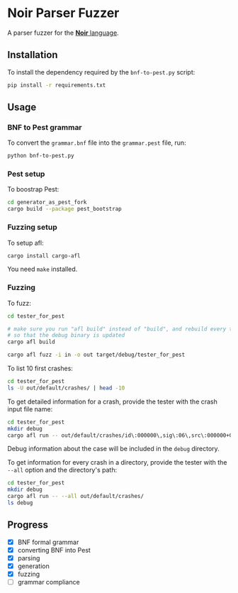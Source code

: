 # Noir Parser Fuzzer

A parser fuzzer for the [**Noir** language](https://github.com/noir-lang/noir).

## Installation

To install the dependency required by the `bnf-to-pest.py` script:

```bash
pip install -r requirements.txt
```

## Usage

### BNF to Pest grammar

To convert the `grammar.bnf` file into the `grammar.pest` file, run:

```bash
python bnf-to-pest.py
```

### Pest setup

To boostrap Pest:

```bash
cd generator_as_pest_fork
cargo build --package pest_bootstrap
```

### Fuzzing setup

To setup afl:
```bash
cargo install cargo-afl
```

You need `make` installed.

### Fuzzing

To fuzz:
```bash
cd tester_for_pest

# make sure you run "afl build" instead of "build", and rebuild every time
# so that the debug binary is updated 
cargo afl build

cargo afl fuzz -i in -o out target/debug/tester_for_pest
```

To list 10 first crashes:
```bash
cd tester_for_pest
ls -U out/default/crashes/ | head -10
```

To get detailed information for a crash, provide the tester with the crash input file name:
```bash
cd tester_for_pest
mkdir debug
cargo afl run -- out/default/crashes/id\:000000\,sig\:06\,src\:000000+000084\,time\:15815\,execs\:14618\,op\:splice\,rep\:16
```
Debug information about the case will be included in the `debug` directory.

To get information for every crash in a directory, provide the tester with the `--all` option and the directory's path:
```bash
cd tester_for_pest
mkdir debug
cargo afl run -- --all out/default/crashes/
ls debug
```

## Progress

* [x] BNF formal grammar
* [x] converting BNF into Pest
* [x] parsing
* [x] generation
* [x] fuzzing
* [ ] grammar compliance
